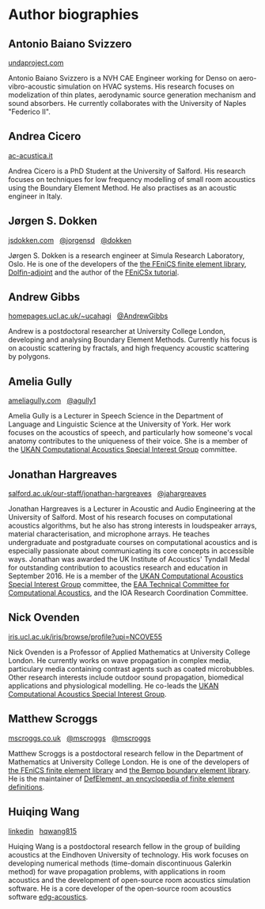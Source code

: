 # Author biographies

## Antonio Baiano Svizzero

[<i class="fa fa-internet-explorer"></i> undaproject.com](https://undaproject.com)

Antonio Baiano Svizzero is a NVH CAE Engineer working for Denso on aero-vibro-acoustic simulation on HVAC systems. His research focuses on modelization of thin plates, aerodynamic source generation mechanism and sound absorbers. He currently collaborates with the University of Naples "Federico II".

## Andrea Cicero

[<i class="fa fa-internet-explorer"></i> ac-acustica.it](https://ac-acustica.it)

Andrea Cicero is a PhD Student at the University of Salford. His research focuses on techniques for low frequency modelling of small room acoustics using the Boundary Element Method. He also practises as an acoustic engineer in Italy.

## Jørgen S. Dokken

[<i class="fa fa-internet-explorer"></i> jsdokken.com](https://jsdokken.com) &nbsp; [<i class="fa fa-github"></i> @jorgensd](https://github.com/jorgensd) &nbsp; [<i class="fab fa-discourse"></i> @dokken](https://fenicsproject.discourse.group/u/dokken/)

Jørgen S. Dokken is a research engineer at Simula Research Laboratory, Oslo.
He is one of the developers of the [the FEniCS finite element library](https://fenicsproject.org/),
[Dolfin-adjoint](http://www.dolfin-adjoint.org/en/latest/) and the author of the [FEniCSx tutorial](https://jorgensd.github.io/dolfinx-tutorial/).

## Andrew Gibbs

[<i class="fa fa-internet-explorer"></i> homepages.ucl.ac.uk/~ucahagi](http://www.homepages.ucl.ac.uk/~ucahagi/) &nbsp; [<i class="fa fa-github"></i> @AndrewGibbs](https://github.com/AndrewGibbs)

Andrew is a postdoctoral researcher at University College London, developing and analysing Boundary Element Methods. Currently his focus is on acoustic scattering by fractals, and high frequency acoustic scattering by polygons.

## Amelia Gully

[<i class="fa fa-internet-explorer"></i> ameliagully.com](https://ameliagully.com) &nbsp; [<i class="fa fa-github"></i> @agully1](https://github.com/agully1)

Amelia Gully is a Lecturer in Speech Science in the Department of Language and
Linguistic Science at the University of York. Her work focuses on the acoustics of speech, and
particularly how someone's vocal anatomy contributes to the uniqueness of their voice. She is
a member of the [UKAN Computational Acoustics Special Interest
Group](https://acoustics.ac.uk/sigs/computational-acoustics/) committee.

## Jonathan Hargreaves

[<i class="fa fa-internet-explorer"></i> salford.ac.uk/our-staff/jonathan-hargreaves](https://salford.ac.uk/our-staff/jonathan-hargreaves) &nbsp; [<i class="fa fa-github"></i> @jahargreaves](https://github.com/jahargreaves)

Jonathan Hargreaves is a Lecturer in Acoustic and Audio Engineering at the University of
Salford. Most of his research focuses on computational acoustics algorithms, but he also has
strong interests in loudspeaker arrays, material characterisation, and microphone arrays. He
teaches undergraduate and postgraduate courses on computational acoustics and is especially
passionate about communicating its core concepts in accessible ways. Jonathan was awarded the
UK Institute of Acoustics' Tyndall Medal for outstanding contribution to acoustics research
and education in September 2016. He is a member of the
[UKAN Computational Acoustics Special Interest Group](https://acoustics.ac.uk/sigs/computational-acoustics/) committee,
the [EAA Technical Committee for Computational Acoustics](https://euracoustics.org/technical-committees/computational-acoustics/),
and the IOA Research Coordination Committee.

## Nick Ovenden

[<i class="fa fa-internet-explorer"></i> iris.ucl.ac.uk/iris/browse/profile?upi=NCOVE55](https://iris.ucl.ac.uk/iris/browse/profile?upi=NCOVE55)

Nick Ovenden is a Professor of Applied Mathematics at University College London. He currently
works on wave propagation in complex media, particulary media containing contrast agents such
as coated microbubbles. Other research interests include outdoor sound propagation, biomedical
applications and physiological modelling. He co-leads the
[UKAN Computational Acoustics Special Interest Group](https://acoustics.ac.uk/sigs/computational-acoustics/).

## Matthew Scroggs

[<i class="fa fa-internet-explorer"></i> mscroggs.co.uk](https://mscroggs.co.uk) &nbsp; [<i class="fa fa-github"></i> @mscroggs](https://github.com/mscroggs) &nbsp; [<i class="fa fa-twitter"></i> @mscroggs](https://twitter.com/mscroggs)

Matthew Scroggs is a postdoctoral research fellow in the Department of Mathematics at
University College London. He is one of the developers of [the FEniCS finite element
library](https://fenicsproject.org/) and [the Bempp boundary element
library](https://bempp.com/). He is the maintainer of [DefElement, an encyclopedia of finite element definitions](https://defelement.com).


## Huiqing Wang

<i class="fa fa-linkedin" aria-hidden="true"></i> [linkedin](https://www.linkedin.com/in/huiqing-wang-2596544a/) &nbsp; <i class="fa fa-github" aria-hidden="true"></i> [hqwang815](https://github.com/hqwang815) 

Huiqing Wang is a postdoctoral research fellow in the group of building acoustics at the Eindhoven University of technology. His work focuses on developing numerical methods (time-domain discontinuous Galerkin method) for wave propagation problems, with applications in room acoustics and the development of open-source room acoustics simulation software. He is a core developer of the open-source room acoustics software [edg-acoustics](https://github.com/Building-acoustics-TU-Eindhoven/edg-acoustics).
